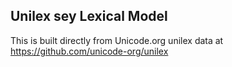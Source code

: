 Unilex sey Lexical Model
----------------------

This is built directly from Unicode.org unilex data at
https://github.com/unicode-org/unilex
